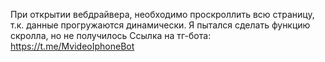 При открытии вебдрайвера, необходимо проскроллить всю страницу, т.к. данные прогружаются динамически. Я пытался сделать функцию скролла, но не получилось
Ссылка на тг-бота: https://t.me/MvideoIphoneBot